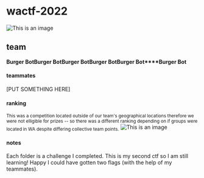 # wactf-2022
![This is an image](/assets/images/wactf-swan.png)
## team 
**Burger Bot****Burger Bot****Burger Bot****Burger Bot****Burger Bot****Burger Bot**
#### teammates 
[PUT SOMETHING HERE] 
#### ranking 
<sub>This was a competition located outside of our team's geographical locations therefore we were not elligible for prizes -- so there was a different ranking depending on if groups were located in WA despite differing collective team points.</sub> 
![This is an image](/assets/images/ranking.jpg)
#### notes 
Each folder is a challenge I completed. This is my second ctf so I am still learning! Happy I could have gotten two flags (with the help of my teammates). 
